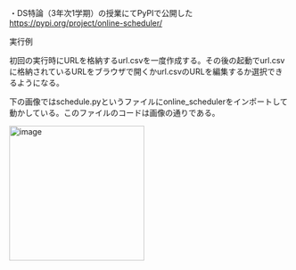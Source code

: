 ・DS特論（3年次1学期）の授業にてPyPIで公開した
https://pypi.org/project/online-scheduler/

実行例

初回の実行時にURLを格納するurl.csvを一度作成する。その後の起動でurl.csvに格納されているURLをブラウザで開くかurl.csvのURLを編集するか選択できるようになる。

下の画像ではschedule.pyというファイルにonline_schedulerをインポートして動かしている。このファイルのコードは画像の通りである。

<img width="242" alt="image" src="https://github.com/2222041/Online_Scheduler/online_scheduler/test.png">

